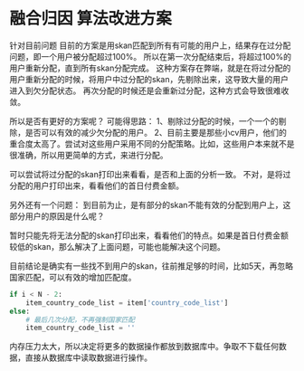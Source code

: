 # 融合归因 算法改进方案

针对目前问题
目前的方案是用skan匹配到所有有可能的用户上，结果存在过分配问题，即一个用户被分配超过100%。
所以在第一次分配结束后，将超过100%的用户重新分配，直到所有skan分配完成。
这种方案存在弊端，就是在将过分配的用户重新分配的时候，将用户中过分配的skan，先剔除出来，这导致大量的用户进入到欠分配状态。
再次分配的时候还是会重新过分配，这种方式会导致很难收敛。

所以是否有更好的方案呢？
可能得思路：
1、剔除过分配的时候，一个一个的剔除，是否可以有效的减少欠分配的用户。
2、目前主要是那些小cv用户，他们的重合度太高了。尝试对这些用户采用不同的分配策略。比如，这些用户本来就不是很准确，所以用更简单的方式，来进行分配。

可以尝试将过分配的skan打印出来看看，是否和上面的分析一致。
不对，是将过分配的用户打印出来，看看他们的首日付费金额。




另外还有一个问题：
到目前为止，是有部分的skan不能有效的分配到用户上，这部分用户的原因是什么呢？

暂时只能先将无法分配的skan打印出来，看看他们的特点。如果是首日付费金额较低的skan，那么解决了上面问题，可能也能解决这个问题。

目前结论是确实有一些找不到用户的skan，往前推足够的时间，比如5天，再忽略国家匹配，可以有效的增加匹配度。

```python
if i < N - 2:
    item_country_code_list = item['country_code_list']
else:
    # 最后几次分配，不再强制国家匹配
    item_country_code_list = ''
```


内存压力太大，所以决定将更多的数据操作都放到数据库中。争取不下载任何数据，直接从数据库中读取数据进行操作。
